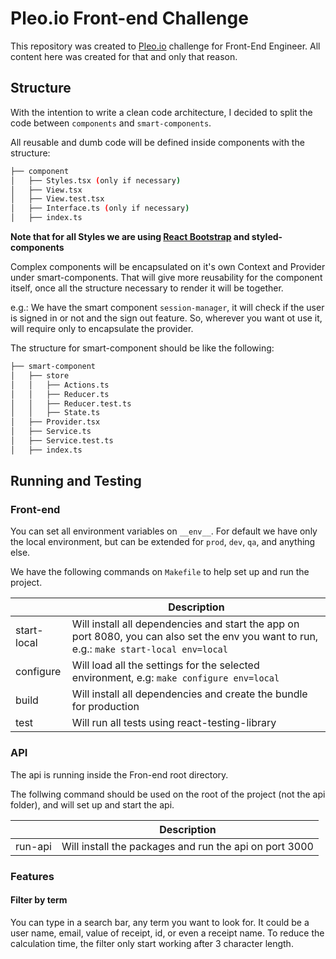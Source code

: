 # Pleo.io Front-end Challenge

This repository was created to [Pleo.io](https;//pleo.io) challenge for Front-End Engineer. All content here was created for that and only that reason.

## Structure

With the intention to write a clean code architecture, I decided to split the code between `components` and `smart-components`.

All reusable and dumb code will be defined inside components with the structure:

```bash
├── component
│   ├── Styles.tsx (only if necessary)
│   ├── View.tsx
│   ├── View.test.tsx
│   ├── Interface.ts (only if necessary)
│   ├── index.ts
```

**Note that for all Styles we are using [React Bootstrap](https://react-bootstrap.github.io/) and styled-components**

Complex components will be encapsulated on it's own Context and Provider under smart-components. That will give more reusability for the component itself, once all the structure necessary to render it will be together.

e.g.: We have the smart component `session-manager`, it will check if the user is signed in or not and the sign out feature. So, wherever you want ot use it, will require only to encapsulate the provider.

The structure for smart-component should be like the following:

```bash
├── smart-component
│   ├── store
│   │   ├── Actions.ts
│   │   ├── Reducer.ts
│   │   ├── Reducer.test.ts
│   │   ├── State.ts
│   ├── Provider.tsx
│   ├── Service.ts
│   ├── Service.test.ts
│   ├── index.ts
```

## Running and Testing

### Front-end

You can set all environment variables on `__env__`. For default we have only the local environment, but can be extended for `prod`, `dev`, `qa`, and anything else.

We have the following commands on `Makefile` to help set up and run the project.

|             | Description                                                                                                                                |
| ----------- | ------------------------------------------------------------------------------------------------------------------------------------------ |
| start-local | Will install all dependencies and start the app on port 8080, you can also set the env you want to run, e.g.: `make start-local env=local` |
| configure   | Will load all the settings for the selected environment, e.g: `make configure env=local`                                                   |
| build       | Will install all dependencies and create the bundle for production                                                                         |
| test        | Will run all tests using react-testing-library                                                                                             |

### API

The api is running inside the Fron-end root directory.

The follwing command should be used on the root of the project (not the api folder), and will set up and start the api.

|         | Description                                            |
| ------- | ------------------------------------------------------ |
| run-api | Will install the packages and run the api on port 3000 |

### Features

#### Filter by term

You can type in a search bar, any term you want to look for. It could be a user name, email, value of receipt, id, or even a receipt name.
To reduce the calculation time, the filter only start working after 3 character length.
